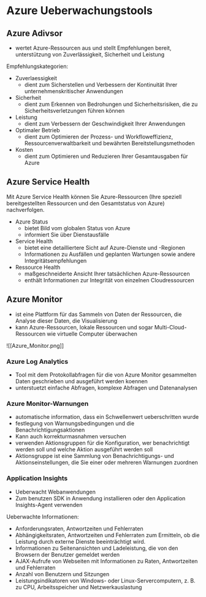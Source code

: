 # Azure Ueberwachungstools

## Azure Adivsor

- wertet Azure-Ressourcen aus und stellt Empfehlungen bereit, unterstützung von Zuverlässigkeit, Sicherheit und Leistung

Empfehlungskategorien:

- Zuverlaessigkeit
	- dient zum Sicherstellen und Verbessern der Kontinuität Ihrer unternehmenskritischer Anwendungen
- Sicherheit
	- dient zum Erkennen von Bedrohungen und Sicherheitsrisiken, die zu Sicherheitsverletzungen führen können
- Leistung
	- dient zum Verbessern der Geschwindigkeit Ihrer Anwendungen
- Optimaler Betrieb
	- dient zum Optimieren der Prozess- und Workfloweffizienz, Ressourcenverwaltbarkeit und bewährten Bereitstellungsmethoden
- Kosten
	- dient zum Optimieren und Reduzieren Ihrer Gesamtausgaben für Azure

## Azure Service Health

Mit Azure Service Health können Sie Azure-Ressourcen (Ihre speziell bereitgestellten Ressourcen und den Gesamtstatus von Azure) nachverfolgen.

- Azure Status 
	- bietet Bild vom globalen Status von Azure
	- informiert Sie über Dienstausfälle
- Service Health
	- bietet eine detailliertere Sicht auf Azure-Dienste und -Regionen
	- Informationen zu Ausfällen und geplanten Wartungen sowie andere Integritätsempfehlungen
- Ressource Health
	- maßgeschneiderte Ansicht Ihrer tatsächlichen Azure-Ressourcen
	- enthält Informationen zur Integrität von einzelnen Cloudressourcen

## Azure Monitor

- ist eine Plattform für das Sammeln von Daten der Ressourcen, die Analyse dieser Daten, die Visualisierung
- kann Azure-Ressourcen, lokale Ressourcen und sogar Multi-Cloud-Ressourcen wie virtuelle Computer überwachen

![[Azure_Monitor.png]]

### Azure Log Analytics

- Tool mit dem Protokollabfragen für die von Azure Monitor gesammelten Daten geschrieben und ausgeführt werden koennen
- unterstuetzt einfache Abfragen, komplexe Abfragen und Datenanalysen

### Azure Monitor-Warnungen

- automatische information, dass ein Schwellenwert ueberschritten wurde
- festlegung von Warnungsbedingungen und die Benachrichtigungsaktionen
- Kann auch korrekturmasnahmen versuchen
- verwenden Aktionsgruppen für die Konfiguration, wer benachrichtigt werden soll und welche Aktion ausgeführt werden soll
- Aktionsgruppe ist eine Sammlung von Benachrichtigungs- und Aktionseinstellungen, die Sie einer oder mehreren Warnungen zuordnen

### Application Insights

- Ueberwacht Webanwendungen
- Zum benutzen SDK in Anwendung installieren oder den Application Insights-Agent verwenden

Ueberwachte Informationen:

- Anforderungsraten, Antwortzeiten und Fehlerraten
- Abhängigkeitsraten, Antwortzeiten und Fehlerraten zum Ermitteln, ob die Leistung durch externe Dienste beeinträchtigt wird.
- Informationen zu Seitenansichten und Ladeleistung, die von den Browsern der Benutzer gemeldet werden
- AJAX-Aufrufe von Webseiten mit Informationen zu Raten, Antwortzeiten und Fehlerraten
- Anzahl von Benutzern und Sitzungen
- Leistungsindikatoren von Windows- oder Linux-Servercomputern, z. B. zu CPU, Arbeitsspeicher und Netzwerkauslastung